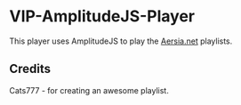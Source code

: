 # VIP-AmplitudeJS-Player

This player uses AmplitudeJS to play the [Aersia.net](www.aersia.net) playlists.


## Credits

Cats777 - for creating an awesome playlist.
